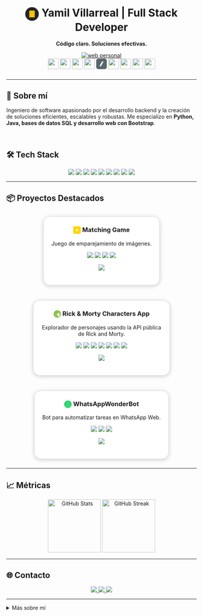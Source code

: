 <!-- PORTADA VISUAL -->
<div align="center">
  <h1>
    <span>
      <svg height="36" viewBox="0 0 40 40" style="vertical-align:middle"><circle cx="20" cy="20" r="20" fill="#212529"/><path d="M12 30V10h16v20z" fill="#ffc107"/></svg>
    </span>
    Yamil Villarreal | Full Stack Developer
  </h1>
  <p>
    <b>Código claro. Soluciones efectivas.</b>
  </p>
  <a href="https://cafe-bugs-fixes.vercel.app/">
    <img src="https://img.shields.io/badge/Web-Personal-%231e88e5?style=for-the-badge&logo=firefox-browser&logoColor=white" alt="web personal" />
  </a>
</div>

<!-- BADGES DE TECNOLOGÍAS -->
<div align="center" style="margin-bottom:24px">
  <span title="Python">
    <img src="https://cdn.jsdelivr.net/gh/devicons/devicon/icons/python/python-original.svg" height="28"/>
  </span>
  <span title="Flask">
    <img src="https://cdn.jsdelivr.net/gh/devicons/devicon/icons/flask/flask-original.svg" height="28"/>
  </span>
  <span title="Java">
    <img src="https://cdn.jsdelivr.net/gh/devicons/devicon/icons/java/java-original.svg" height="28"/>
  </span>
  <span title="Spring">
    <img src="https://cdn.jsdelivr.net/gh/devicons/devicon/icons/spring/spring-original.svg" height="28"/>
  </span>
  <span title="Hibernate">
    <svg height="28" viewBox="0 0 40 40"><rect width="40" height="40" rx="8" fill="#59666C"/><path d="M28 11L18 29h-6L22 11h6z" fill="#fff"/></svg>
  </span>
  <span title="PostgreSQL">
    <img src="https://cdn.jsdelivr.net/gh/devicons/devicon/icons/postgresql/postgresql-original.svg" height="28"/>
  </span>
  <span title="MariaDB">
    <img src="https://cdn.jsdelivr.net/gh/devicons/devicon/icons/mariadb/mariadb-original.svg" height="28"/>
  </span>
  <span title="JavaScript">
    <img src="https://cdn.jsdelivr.net/gh/devicons/devicon/icons/javascript/javascript-original.svg" height="28"/>
  </span>
  <span title="Bootstrap">
    <img src="https://cdn.jsdelivr.net/gh/devicons/devicon/icons/bootstrap/bootstrap-original.svg" height="28"/>
  </span>
</div>

---

## 🚀 Sobre mí

Ingeniero de software apasionado por el desarrollo backend y la creación de soluciones eficientes, escalables y robustas. Me especializo en **Python, Java, bases de datos SQL y desarrollo web con Bootstrap**.

<br/>

## 🛠️ Tech Stack

<p align="center">
  <img src="https://img.shields.io/badge/Python-3776AB?style=for-the-badge&logo=python&logoColor=white"/>
  <img src="https://img.shields.io/badge/Flask-000000?style=for-the-badge&logo=flask&logoColor=white"/>
  <img src="https://img.shields.io/badge/Java-007396?style=for-the-badge&logo=java&logoColor=white"/>
  <img src="https://img.shields.io/badge/Spring-6DB33F?style=for-the-badge&logo=spring&logoColor=white"/>
  <img src="https://img.shields.io/badge/Hibernate-59666C?style=for-the-badge&logo=hibernate&logoColor=white"/>
  <img src="https://img.shields.io/badge/PostgreSQL-4169E1?style=for-the-badge&logo=postgresql&logoColor=white"/>
  <img src="https://img.shields.io/badge/MariaDB-003545?style=for-the-badge&logo=mariadb&logoColor=white"/>
  <img src="https://img.shields.io/badge/Bootstrap-7952B3?style=for-the-badge&logo=bootstrap&logoColor=white"/>
  <img src="https://img.shields.io/badge/JavaScript-F7DF1E?style=for-the-badge&logo=javascript&logoColor=black"/>
</p>

---

## 📦 Proyectos Destacados

<div align="center" style="display:flex; flex-wrap:wrap; gap: 20px; justify-content:center;">

  <!-- Matching Game -->
  <div style="display:inline-block; min-width:260px; max-width:320px; vertical-align:top; background:#fff; border-radius:18px; box-shadow:0 2px 12px #0003; margin:10px; padding:24px 20px; border:1px solid #e3e3e3;">
    <h3 align="center" style="margin-top:0;">
      <svg height="20" viewBox="0 0 40 40" style="vertical-align:middle"><rect width="40" height="40" rx="8" fill="#ffd600"/><path d="M13 20l7-7 7 7-7 7z" fill="#fff"/></svg>
      Matching Game
    </h3>
    <p align="center">Juego de emparejamiento de imágenes.</p>
    <p align="center" style="margin:8px 0;">
      <img src="https://img.shields.io/badge/JavaScript-F7DF1E?style=flat-square&logo=javascript&logoColor=black"/>
      <img src="https://img.shields.io/badge/CSS-1572B6?style=flat-square&logo=css3&logoColor=white"/>
      <img src="https://img.shields.io/badge/HTML5-E34F26?style=flat-square&logo=html5&logoColor=white"/>
      <img src="https://img.shields.io/badge/Dockerfile-2496ED?style=flat-square&logo=docker&logoColor=white"/>
    </p>
    <p align="center">
      <a href="https://github.com/yvillarreal/Matching-Game" style="text-decoration:none;">
        <img src="https://img.shields.io/badge/Ver%20repositorio-181717?style=flat-square&logo=github&logoColor=white"/>
      </a>
    </p>
  </div>
  
  <!-- Rick and Morty Characters App -->
  <div style="display:inline-block; min-width:260px; max-width:320px; vertical-align:top; background:#fff; border-radius:18px; box-shadow:0 2px 12px #0003; margin:10px; padding:24px 20px; border:1px solid #e3e3e3;">
    <h3 align="center" style="margin-top:0;">
      <svg height="20" viewBox="0 0 40 40" style="vertical-align:middle"><circle cx="20" cy="20" r="20" fill="#8bc34a"/><text x="15" y="28" font-size="22" font-family="Arial" fill="#fff">🛸</text></svg>
      Rick & Morty Characters App
    </h3>
    <p align="center">Explorador de personajes usando la API pública de Rick and Morty.</p>
    <p align="center" style="margin:8px 0;">
      <img src="https://img.shields.io/badge/Java-007396?style=flat-square&logo=java&logoColor=white"/>
      <img src="https://img.shields.io/badge/Maven-C71A36?style=flat-square&logo=apachemaven&logoColor=white"/>
      <img src="https://img.shields.io/badge/Spring%20Boot-6DB33F?style=flat-square&logo=springboot&logoColor=white"/>
      <img src="https://img.shields.io/badge/Thymeleaf-005F0F?style=flat-square&logo=thymeleaf&logoColor=white"/>
      <img src="https://img.shields.io/badge/Bootstrap-7952B3?style=flat-square&logo=bootstrap&logoColor=white"/>
      <img src="https://img.shields.io/badge/HTML5-E34F26?style=flat-square&logo=html5&logoColor=white"/>
      <img src="https://img.shields.io/badge/CSS-1572B6?style=flat-square&logo=css3&logoColor=white"/>
    </p>
    <p align="center">
      <a href="https://github.com/yvillarreal/RickAndMortyCharacterExplorer" style="text-decoration:none;">
        <img src="https://img.shields.io/badge/Ver%20repositorio-181717?style=flat-square&logo=github&logoColor=white"/>
      </a>
    </p>
  </div>
  
  <!-- WhatsAppWonderBot -->
  <div style="display:inline-block; min-width:260px; max-width:320px; vertical-align:top; background:#fff; border-radius:18px; box-shadow:0 2px 12px #0003; margin:10px; padding:24px 20px; border:1px solid #e3e3e3;">
    <h3 align="center" style="margin-top:0;">
      <svg height="20" viewBox="0 0 40 40" style="vertical-align:middle"><circle cx="20" cy="20" r="20" fill="#25D366"/><text x="11" y="30" font-size="24" font-family="Arial" fill="#fff">💬</text></svg>
      WhatsAppWonderBot
    </h3>
    <p align="center">Bot para automatizar tareas en WhatsApp Web.</p>
    <p align="center" style="margin:8px 0;">
      <img src="https://img.shields.io/badge/JavaScript-F7DF1E?style=flat-square&logo=javascript&logoColor=black"/>
      <img src="https://img.shields.io/badge/HTML5-E34F26?style=flat-square&logo=html5&logoColor=white"/>
      <img src="https://img.shields.io/badge/CSS-1572B6?style=flat-square&logo=css3&logoColor=white"/>
    </p>
    <p align="center">
      <a href="https://github.com/yvillarreal/WhatsAppWonderBot" style="text-decoration:none;">
        <img src="https://img.shields.io/badge/Ver%20repositorio-181717?style=flat-square&logo=github&logoColor=white"/>
      </a>
    </p>
  </div>
</div>

---

## 📈 Métricas

<p align="center">
  <img src="https://github-readme-stats.vercel.app/api?username=yvillarreal&show_icons=true&theme=default" alt="GitHub Stats" height="140"/>
  <img src="https://github-readme-streak-stats.herokuapp.com/?user=yvillarreal&theme=default" alt="GitHub Streak" height="140"/>
</p>

---

## 🌐 Contacto

<div align="center">
  <a href="https://cafe-bugs-fixes.vercel.app/" target="_blank">
    <img src="https://img.shields.io/badge/Sitio%20web-%231e88e5?style=for-the-badge&logo=firefox-browser&logoColor=white"/>
  </a>
  <a href="mailto:yamil.villarreal@outlook.com">
    <img src="https://img.shields.io/badge/Email-EA4335?style=for-the-badge&logo=gmail&logoColor=white"/>
  </a>
  <a href="https://www.linkedin.com/in/yamil-villarreal/" target="_blank">
    <img src="https://img.shields.io/badge/LinkedIn-0A66C2?style=for-the-badge&logo=linkedin&logoColor=white"/>
  </a>
</div>

---

<details>
  <summary>Más sobre mí</summary>
  <ul>
    <li>💡 Siempre abierto a colaborar en proyectos de impacto.</li>
    <li>🔍 Fan de las buenas prácticas, clean code y automatización.</li>
    <li>☕ Si el código falla... café, debug y fix.</li>
  </ul>
</details>
